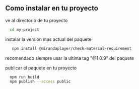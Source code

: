 
## Como instalar en tu proyecto

ve al directorio de tu proyecto

```bash
  cd my-project
```

instalar la version mas actual del paquete

```bash
   npm install @mirandaplayer/check-material-requirement
```

recomendado siempre usar la ultima tag "@1.0.9" del paquete

publicar el paquete en tu proyecto

```bash
  npm run build
  npm publish --access public
```